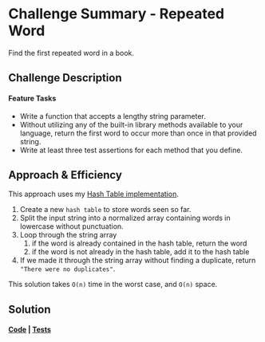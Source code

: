 # Challenge Summary - Repeated Word
Find the first repeated word in a book.



## Challenge Description
#### Feature Tasks
* Write a function that accepts a lengthy string parameter.
* Without utilizing any of the built-in library methods available to your language, return the first word to occur more than once in that provided string.
* Write at least three test assertions for each method that you define.


## Approach & Efficiency
This approach uses my [Hash Table implementation](./hashTable.md).
1. Create a new `hash table` to store words seen so far.
2. Split the input string into a normalized array containing words in lowercase without punctuation.
3. Loop through the string array
    1. if the word is already contained in the hash table, return the word
    2. if the word is not already in the hash table, add it to the hash table
4. If we made it through the string array without finding a duplicate, return `"There were no duplicates"`.

This solution takes `O(n)` time in the worst case, and `O(n)` space.

## Solution
#### [Code](/Data-Structures/hashtable/src/main/java/hashtable/RepeatedWord/RepeatedWord.java)  |  [Tests](/Data-Structures/hashtable/src/test/java/hashtable/RepeatedWord/RepeatedWordTest.java)